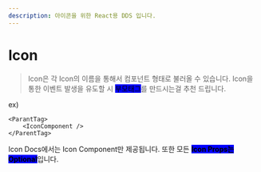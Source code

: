 ```yaml
---
description: 아이콘을 위한 React용 DDS 입니다.
---
```


# Icon

> Icon은 각 Icon의 이름을 통해서 컴포넌트 형태로 불러올 수 있습니다. Icon을 통한 이벤트 발생을 유도할 시 <mark style="background-color:blue;">부모태그</mark>를 만드시는걸 추천 드립니다.

ex)

```tsx
<ParantTag>
    <IconComponent />
</ParentTag>
```

Icon Docs에서는 Icon Component만 제공됩니다. 또한 모든 <mark style="background-color:blue;">**Icon Props는 Optional**</mark>입니다.
